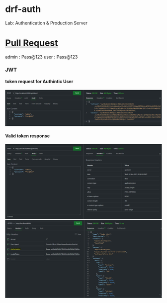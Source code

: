 # drf-auth
Lab: Authentication &amp; Production Server

# [Pull Request](https://github.com/odehabuzaid/drf-auth/pull/1)

admin :  Pass@123
user  :  Pass@123




### JWT 

#### token request for Authintic User
![Valid](token.JPG)

#### Valid token response
![Valid](valid_token.JPG)
![Valid1](validToken.jpg)

